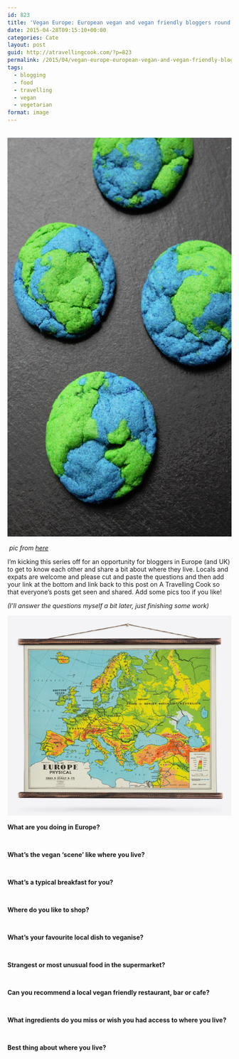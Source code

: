 ```yaml
---
id: 823
title: 'Vegan Europe: European vegan and vegan friendly bloggers round up'
date: 2015-04-28T09:15:10+00:00
categories: Cate
layout: post
guid: http://atravellingcook.com/?p=823
permalink: /2015/04/vegan-europe-european-vegan-and-vegan-friendly-bloggers-round-up.html
tags:
  - blogging
  - food
  - travelling
  - vegan
  - vegetarian
format: image
---
```


  <a href="/images/atc-migrate/2015/04/DSC0356.jpg"><br /> </a> <a href="/images/atc-migrate/2015/04/Earth-Day-Cookie.png"><img class="aligncenter size-full wp-image-826" src="/images/atc-migrate/2015/04/Earth-Day-Cookie.png" alt="Earth-Day-Cookie" width="595" height="898" /></a>



  <em> pic from <a href="http://www.tammileetips.com/2014/04/earth-day-cookies/">here</a></em>









  I&#8217;m kicking this series off for an opportunity for bloggers in Europe (and UK) to get to know each other and share a bit about where they live. Locals and expats are welcome and please cut and paste the questions and then add your link at the bottom and link back to this post on A Travelling Cook so that everyone&#8217;s posts get seen and shared. Add some pics too if you like!








  <em>(I&#8217;ll answer the questions myself a bit later, just finishing some work)</em>









  <a href="/images/atc-migrate/2015/04/vintage-europe-map-4_grande.jpg"><img class="aligncenter size-full wp-image-827" src="/images/atc-migrate/2015/04/vintage-europe-map-4_grande.jpg" alt="vintage-europe-map-4_grande" width="550" height="450" /></a>









  <strong>What are you doing in Europe?</strong>



  <strong> </strong>



  <strong>What’s the vegan ‘scene’ like where you live?</strong>



  <strong> </strong>



  <strong>What’s a typical breakfast for you?</strong>



  <strong> </strong>



  <strong>Where do you like to shop? </strong>



  <strong> </strong>



  <strong>What’s your favourite local dish to veganise?</strong>



  <strong> </strong>



  <strong>Strangest or most unusual food in the supermarket? </strong>



  <strong> </strong>



  <strong>Can you recommend a local vegan friendly restaurant, bar or cafe? </strong>



  <strong> </strong>



  <strong>What ingredients do you miss or wish you had access to where you live? </strong>



  <strong> </strong>



  <strong>Best thing about where you live? </strong>


<!-- start LinkyTools script -->


  

  
<!-- end LinkyTools script -->